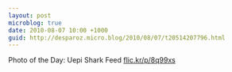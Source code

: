 ```yaml
---
layout: post
microblog: true
date: 2010-08-07 10:00 +1000
guid: http://desparoz.micro.blog/2010/08/07/t20514207796.html
---
```

Photo of the Day: Uepi Shark Feed [flic.kr/p/8q99xs](http://flic.kr/p/8q99xs)

